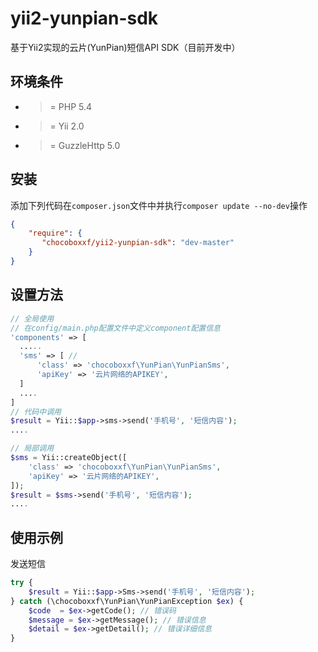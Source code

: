 # yii2-yunpian-sdk
基于Yii2实现的云片(YunPian)短信API SDK（目前开发中）

环境条件
--------
- >= PHP 5.4
- >= Yii 2.0
- >= GuzzleHttp 5.0

安装
----

添加下列代码在``composer.json``文件中并执行``composer update --no-dev``操作

```json
{
    "require": {
       "chocoboxxf/yii2-yunpian-sdk": "dev-master"
    }
}
```

设置方法
--------

```php
// 全局使用
// 在config/main.php配置文件中定义component配置信息
'components' => [
  .....
  'sms' => [ // 
      'class' => 'chocoboxxf\YunPian\YunPianSms',
      'apiKey' => '云片网络的APIKEY',
  ]
  ....
]
// 代码中调用
$result = Yii::$app->sms->send('手机号', '短信内容');
....
```

```php
// 局部调用
$sms = Yii::createObject([
    'class' => 'chocoboxxf\YunPian\YunPianSms',
    'apiKey' => '云片网络的APIKEY',
]);
$result = $sms->send('手机号', '短信内容');
....
```

使用示例
--------

发送短信

```php
try {
    $result = Yii::$app->Sms->send('手机号', '短信内容');
} catch (\chocoboxxf\YunPian\YunPianException $ex) {
    $code  = $ex->getCode(); // 错误码
    $message = $ex->getMessage(); // 错误信息
    $detail = $ex->getDetail(); // 错误详细信息
}
```